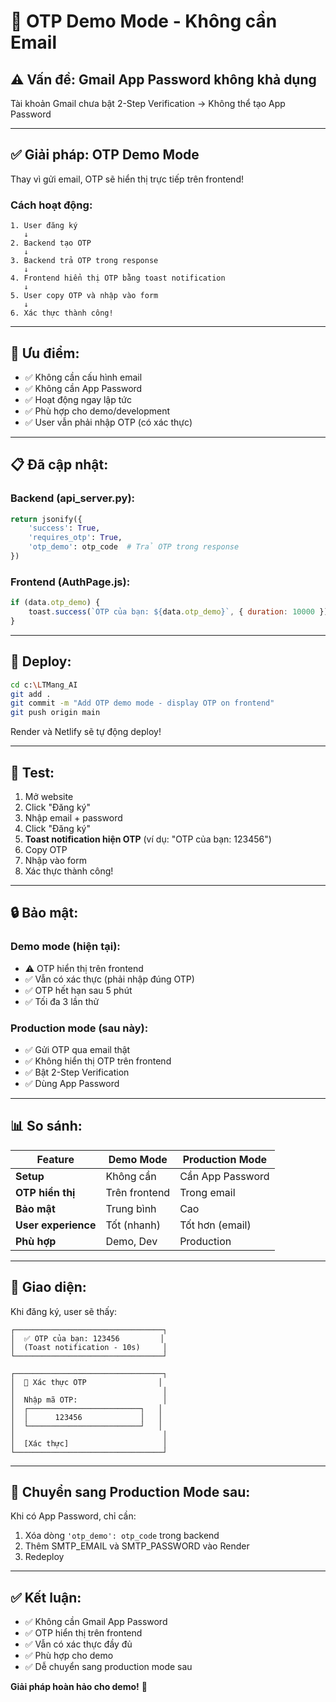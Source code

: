# 🔐 OTP Demo Mode - Không cần Email

## ⚠️ Vấn đề: Gmail App Password không khả dụng

Tài khoản Gmail chưa bật 2-Step Verification → Không thể tạo App Password

---

## ✅ Giải pháp: OTP Demo Mode

Thay vì gửi email, OTP sẽ hiển thị trực tiếp trên frontend!

### Cách hoạt động:

```
1. User đăng ký
   ↓
2. Backend tạo OTP
   ↓
3. Backend trả OTP trong response
   ↓
4. Frontend hiển thị OTP bằng toast notification
   ↓
5. User copy OTP và nhập vào form
   ↓
6. Xác thực thành công!
```

---

## 🎯 Ưu điểm:

- ✅ Không cần cấu hình email
- ✅ Không cần App Password
- ✅ Hoạt động ngay lập tức
- ✅ Phù hợp cho demo/development
- ✅ User vẫn phải nhập OTP (có xác thực)

---

## 📋 Đã cập nhật:

### Backend (api_server.py):
```python
return jsonify({
    'success': True,
    'requires_otp': True,
    'otp_demo': otp_code  # Trả OTP trong response
})
```

### Frontend (AuthPage.js):
```javascript
if (data.otp_demo) {
    toast.success(`OTP của bạn: ${data.otp_demo}`, { duration: 10000 });
}
```

---

## 🚀 Deploy:

```bash
cd c:\LTMang_AI
git add .
git commit -m "Add OTP demo mode - display OTP on frontend"
git push origin main
```

Render và Netlify sẽ tự động deploy!

---

## 🧪 Test:

1. Mở website
2. Click "Đăng ký"
3. Nhập email + password
4. Click "Đăng ký"
5. **Toast notification hiện OTP** (ví dụ: "OTP của bạn: 123456")
6. Copy OTP
7. Nhập vào form
8. Xác thực thành công!

---

## 🔒 Bảo mật:

### Demo mode (hiện tại):
- ⚠️ OTP hiển thị trên frontend
- ✅ Vẫn có xác thực (phải nhập đúng OTP)
- ✅ OTP hết hạn sau 5 phút
- ✅ Tối đa 3 lần thử

### Production mode (sau này):
- ✅ Gửi OTP qua email thật
- ✅ Không hiển thị OTP trên frontend
- ✅ Bật 2-Step Verification
- ✅ Dùng App Password

---

## 📊 So sánh:

| Feature | Demo Mode | Production Mode |
|---------|-----------|-----------------|
| **Setup** | Không cần | Cần App Password |
| **OTP hiển thị** | Trên frontend | Trong email |
| **Bảo mật** | Trung bình | Cao |
| **User experience** | Tốt (nhanh) | Tốt hơn (email) |
| **Phù hợp** | Demo, Dev | Production |

---

## 🎨 Giao diện:

Khi đăng ký, user sẽ thấy:

```
┌─────────────────────────────────┐
│  ✅ OTP của bạn: 123456         │
│  (Toast notification - 10s)     │
└─────────────────────────────────┘

┌─────────────────────────────────┐
│  🔐 Xác thực OTP                │
│                                 │
│  Nhập mã OTP:                   │
│  ┌─────────────────────────┐   │
│  │      123456             │   │
│  └─────────────────────────┘   │
│                                 │
│  [Xác thực]                     │
└─────────────────────────────────┘
```

---

## 🔄 Chuyển sang Production Mode sau:

Khi có App Password, chỉ cần:

1. Xóa dòng `'otp_demo': otp_code` trong backend
2. Thêm SMTP_EMAIL và SMTP_PASSWORD vào Render
3. Redeploy

---

## ✅ Kết luận:

- ✅ Không cần Gmail App Password
- ✅ OTP hiển thị trên frontend
- ✅ Vẫn có xác thực đầy đủ
- ✅ Phù hợp cho demo
- ✅ Dễ chuyển sang production mode sau

**Giải pháp hoàn hảo cho demo!** 🎉
